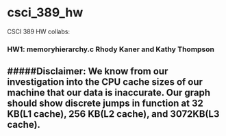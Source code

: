# csci_389_hw
CSCI 389 HW collabs:
### HW1: memoryhierarchy.c Rhody Kaner and Kathy Thompson
#####Disclaimer: We know from our investigation into the CPU cache sizes of our machine that our data is inaccurate. Our graph should show discrete jumps in function at 32 KB(L1 cache), 256 KB(L2 cache), and 3072KB(L3 cache). 
-
